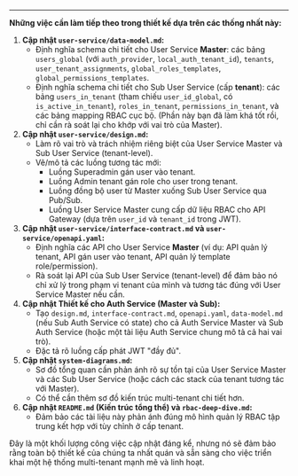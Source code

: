---
**Những việc cần làm tiếp theo trong thiết kế dựa trên các thống nhất này:**

1.  **Cập nhật `user-service/data-model.md`:**
    * Định nghĩa schema chi tiết cho User Service **Master**: các bảng `users_global` (với `auth_provider`, `local_auth_tenant_id`), `tenants`, `user_tenant_assignments`, `global_roles_templates`, `global_permissions_templates`.
    * Định nghĩa schema chi tiết cho Sub User Service (cấp **tenant**): các bảng `users_in_tenant` (tham chiếu `user_id_global`, có `is_active_in_tenant`), `roles_in_tenant`, `permissions_in_tenant`, và các bảng mapping RBAC cục bộ. (Phần này bạn đã làm khá tốt rồi, chỉ cần rà soát lại cho khớp với vai trò của Master).
2.  **Cập nhật `user-service/design.md`:**
    * Làm rõ vai trò và trách nhiệm riêng biệt của User Service Master và Sub User Service (tenant-level).
    * Vẽ/mô tả các luồng tương tác mới:
        * Luồng Superadmin gán user vào tenant.
        * Luồng Admin tenant gán role cho user trong tenant.
        * Luồng đồng bộ user từ Master xuống Sub User Service qua Pub/Sub.
        * Luồng User Service Master cung cấp dữ liệu RBAC cho API Gateway (dựa trên `user_id` và `tenant_id` trong JWT).
3.  **Cập nhật `user-service/interface-contract.md` và `user-service/openapi.yaml`:**
    * Định nghĩa các API cho User Service **Master** (ví dụ: API quản lý tenant, API gán user vào tenant, API quản lý template role/permission).
    * Rà soát lại API của Sub User Service (tenant-level) để đảm bảo nó chỉ xử lý trong phạm vi tenant của mình và tương tác đúng với User Service Master nếu cần.
4.  **Cập nhật Thiết kế cho Auth Service (Master và Sub):**
    * Tạo `design.md`, `interface-contract.md`, `openapi.yaml`, `data-model.md` (nếu Sub Auth Service có state) cho cả Auth Service Master và Sub Auth Service (hoặc một tài liệu Auth Service chung mô tả cả hai vai trò).
    * Đặc tả rõ luồng cấp phát JWT "đầy đủ".
5.  **Cập nhật `system-diagrams.md`:**
    * Sơ đồ tổng quan cần phản ánh rõ sự tồn tại của User Service Master và các Sub User Service (hoặc cách các stack của tenant tương tác với Master).
    * Có thể cần thêm sơ đồ kiến trúc multi-tenant chi tiết hơn.
6.  **Cập nhật `README.md` (Kiến trúc tổng thể) và `rbac-deep-dive.md`:**
    * Đảm bảo các tài liệu này phản ánh đúng mô hình quản lý RBAC tập trung kết hợp với tùy chỉnh ở cấp tenant.

Đây là một khối lượng công việc cập nhật đáng kể, nhưng nó sẽ đảm bảo rằng toàn bộ thiết kế của chúng ta nhất quán và sẵn sàng cho việc triển khai một hệ thống multi-tenant mạnh mẽ và linh hoạt.